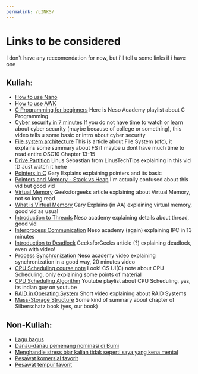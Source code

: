 ```yaml
---
permalink: /LINKS/
---
```


# Links to be considered
I don't have any reccomendation for now, but i'll tell u some links if i have one
<br>
## Kuliah: 
- [How to use Nano](https://www.youtube.com/watch?v=Jf0ZJZJ8jlI) <br>
- [How to use AWK](https://www.youtube.com/watch?v=9YOZmI-zWok) <br>
- [C Programming for beginners](https://youtube.com/playlist?list=PLBlnK6fEyqRhX6r2uhhlubuF5QextdCSM) Here is Neso Academy playlist about C Programming <br>
- [Cyber security in 7 minutes](https://www.youtube.com/watch?v=inWWhr5tnEA) If you do not have time to watch or learn about cyber security (maybe because of college or something), this video tells u some basic or intro about cyber security <br>
- [File system architecture](https://www.freecodecamp.org/news/file-systems-architecture-explained/) This is article about File System (ofc), it explains some summary about FS if maybe u dont have much time to read entire OSC10 Chapter 13-15 <br>
- [Drive Partition](https://www.youtube.com/watch?v=AeUM4kR67XQ) Linus Sebastian from LinusTechTips explaining in this vid :D Just watch it hehe
- [Pointers in C](https://www.youtube.com/watch?v=mw1qsMieK5c) Gary Explains explaining pointers and its basic
- [Pointers and Memory - Stack vs Heap](https://www.youtube.com/watch?v=_8-ht2AKyH4) I'm actually confused about this vid but good vid
- [Virtual Memory](https://www.geeksforgeeks.org/virtual-memory-in-operating-system/) Geeksforgeeks article explaining about Virtual Memory, not so long read
- [What is Virtual Memory](https://www.youtube.com/watch?v=2quKyPnUShQ) Gary Explains (in AA) explaining virtual memory, good vid as usual
- [Introduction to Threads](https://www.youtube.com/watch?v=LOfGJcVnvAk) Neso academy explaining details about thread, good vid
- [Interprocess Communication](https://www.youtube.com/watch?v=dJuYKfR8vec) Neso academy (again) explaining IPC in 13 minutes
- [Introduction to Deadlock](https://www.geeksforgeeks.org/introduction-of-deadlock-in-operating-system/) GeeksforGeeks article (?) explaining deadlock, even with video!
- [Process Synchronization](https://www.youtube.com/watch?v=ph2awKa8r5Y) Neso academy video explaining synchronization in a good way, 20 minutes video
- [CPU Scheduling course note](https://www.cs.uic.edu/~jbell/CourseNotes/OperatingSystems/5_CPU_Scheduling.html) Look! CS UI(C) note about CPU Scheduling, only explaining some points of material
- [CPU Scheduling Algorithm](https://www.youtube.com/watch?v=AiVKIdGheEU&list=PLIY8eNdw5tW_lHyageTADFKBt9weJXndE) Youtube playlist about CPU Scheduling, yes, its indian guy on youtube
- [RAID in Operating System](https://www.youtube.com/watch?v=BZE4cIm23Js) Short video explaining about RAID Systems
- [Mass-Storage Structure](https://www.cs.uic.edu/~jbell/CourseNotes/OperatingSystems/10_MassStorage.html) Some kind of summary about chapter of Silberschatz book (yes, our book)

## Non-Kuliah:
- [Lagu bagus](https://ristek.link/kabooor)
- [Danau-danau pemenang nominasi di Bumi](https://en.wikipedia.org/wiki/Lake#Notable_lakes_on_Earth)
- [Menghandle stress biar kalian tidak seperti saya yang kena mental](https://www.youtube.com/watch?v=zDlz5N6DXuE)
- [Pesawat komersial favorit](https://en.wikipedia.org/wiki/Airbus_A350)
- [Pesawat tempur favorit](https://en.wikipedia.org/wiki/McDonnell_Douglas_F-15E_Strike_Eagle)
